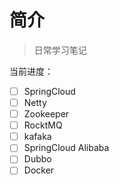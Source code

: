 # 简介
> 日常学习笔记

当前进度：
- [ ] SpringCloud
- [ ] Netty
- [ ] Zookeeper
- [ ] RocktMQ
- [ ] kafaka
- [ ] SpringCloud Alibaba
- [ ] Dubbo
- [ ] Docker
